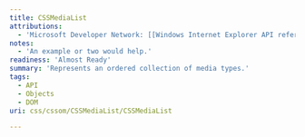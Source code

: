 ```yaml
---
title: CSSMediaList
attributions:
  - 'Microsoft Developer Network: [[Windows Internet Explorer API reference](http://msdn.microsoft.com/en-us/library/ie/hh828809%28v=vs.85%29.aspx) Article]'
notes:
  - 'An example or two would help.'
readiness: 'Almost Ready'
summary: 'Represents an ordered collection of media types.'
tags:
  - API
  - Objects
  - DOM
uri: css/cssom/CSSMediaList/CSSMediaList

---
```

